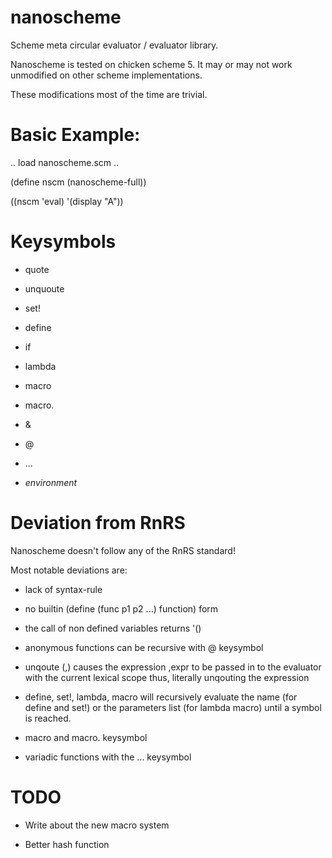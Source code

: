 # nanoscheme

Scheme meta circular evaluator / evaluator library.


Nanoscheme is tested on chicken scheme 5.
It may or may not work unmodified on other scheme implementations.

These modifications most of the time are trivial.

# Basic Example:

.. load nanoscheme.scm ..

(define nscm (nanoscheme-full))

((nscm 'eval) '(display "A"))

# Keysymbols

- quote

- unquoute

- set!

- define

- if

- lambda

- macro

- macro.

- &

- @

- ...

- _environment_


# Deviation from RnRS

Nanoscheme doesn't follow any of the RnRS standard!

Most notable deviations are:

- lack of syntax-rule

- no builtin (define (func p1 p2 ...) function) form

- the call of non defined variables returns '()

- anonymous functions can be recursive with @ keysymbol

- unqoute (,) causes the expression ,expr to be passed in to the evaluator
  with the current lexical scope thus, literally unqouting the expression

- define, set!, lambda, macro will recursively evaluate the name (for define and set!)
  or the parameters list (for lambda macro) until a symbol is reached.

- macro and macro. keysymbol

- variadic functions with the ... keysymbol

# TODO

- Write about the new macro system 

- Better hash function

